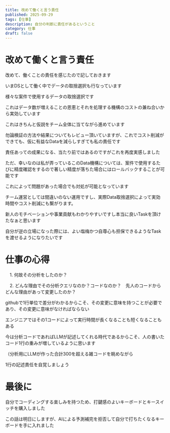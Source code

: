 ```yaml
---
title: 改めて働くと言う責任
published: 2025-09-29
tags: [仕事]
description: 自分の判断に責任があるということ
category: 仕事
draft: false
---
```


# 改めて働くと言う責任

改めて、働くことの責任を感じたので記しておきます

いまDSとして働く中でデータの取捨選択も行なっています

様々な案件で使用するデータの取捨選択です

これはデータ数が増えることの恩恵とそれを処理する機構のコストの兼ね合いから実効しています

これはきちんと仮説をチーム全体に当てながら進めています

勿論検証の方法や結果についてもレビュー頂いていますが、これでコスト削減ができても、仮に有益なDataを減らしすぎても私の責任です

責任あっての成果になる、当たり前ではあるのですがこれを再度実感しました

ただ、幸いなのは私が弄っているこのData機構については、案件で使用するたびに精度確認をするので著しい精度が落ちた場合にはロールバックすることが可能です

これによって問題があった場合でも対処が可能となっています

チーム運営としては間違いのない運用ですし、実際Data取捨選択によって実効時間やコスト削減にも繋がります。

新人のモチベーションや事業貢献もわかりやすいですし本当に良いTaskを頂けたなぁと思います

自分が逆の立場になった際には、よい塩梅かつ自尊心も担保できるようなTaskを渡せるようになりたいです

# 仕事の心得

　1. 何故その分析をしたのか？

　2. どんな理由でその分析クエリなのか？コードなのか？　先人のコードからどんな理由があって変更したのか？

githubで1行単位で差分がわかるからこそ、その変更に意味を持つことが必要であり、その変更に意味がなければならない

エンジニアではその1コードによって実行時間が長くなることも短くなることもある

今は分析コードであればLLMが記述してくれる時代であるからこそ、人の書いたコード1行の重みが増しているように思います

（分析用にLLMが作った合計300を超える雑コードを眺めながら

1行の記述責任を自覚しましょう

# 最後に

自分でコーディングする楽しみを持つため、打鍵感のよいキーボードとキースイッチを購入しました

この話は明日にしますが、AIによる予測補完を拒否して自分で打ちたくなるキーボードを手に入れました
